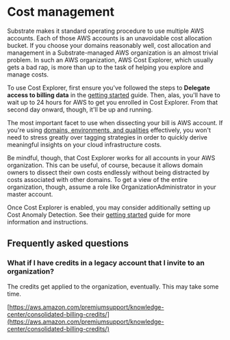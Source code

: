 # Cost management

Substrate makes it standard operating procedure to use multiple AWS accounts. Each of those AWS accounts is an unavoidable cost allocation bucket. If you choose your domains reasonably well, cost allocation and management in a Substrate-managed AWS organization is an almost trivial problem. In such an AWS organization, AWS Cost Explorer, which usually gets a bad rap, is more than up to the task of helping you explore and manage costs.

To use Cost Explorer, first ensure you've followed the steps to **Delegate access to billing data** in the [getting started](https://github.com/src-bin/substrate-manual/blob/main/substrate/manual/getting-started/README.md) guide. Then, alas, you'll have to wait up to 24 hours for AWS to get you enrolled in Cost Explorer. From that second day onward, though, it'll be up and running.

The most important facet to use when dissecting your bill is AWS account. If you're using [domains, environments, and qualities](https://github.com/src-bin/substrate-manual/blob/main/substrate/manual/domains-environments-qualities/README.md) effectively, you won't need to stress greatly over tagging strategies in order to quickly derive meaningful insights on your cloud infrastructure costs.

Be mindful, though, that Cost Explorer works for all accounts in your AWS organization. This can be useful, of course, because it allows domain owners to dissect their own costs endlessly without being distracted by costs associated with other domains. To get a view of the entire organization, though, assume a role like OrganizationAdministrator in your master account.

Once Cost Explorer is enabled, you may consider additionally setting up Cost Anomaly Detection. See their [getting started](https://docs.aws.amazon.com/awsaccountbilling/latest/aboutv2/getting-started-ad.html) guide for more information and instructions.

## Frequently asked questions

### What if I have credits in a legacy account that I invite to an organization?

The credits get applied to the organization, eventually. This may take some time.

[https://aws.amazon.com/premiumsupport/knowledge-center/consolidated-billing-credits/](https://aws.amazon.com/premiumsupport/knowledge-center/consolidated-billing-credits/)
